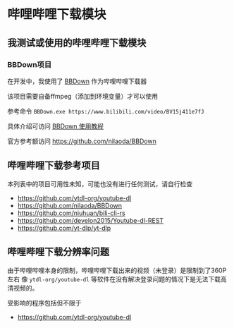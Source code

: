 # 哔哩哔哩下载模块

## 我测试或使用的哔哩哔哩下载模块

### BBDown项目

在开发中，我使用了 [BBDown](https://github.com/nilaoda/BBDown) 作为哔哩哔哩下载器 

该项目需要自备ffmpeg（添加到环境变量）才可以使用

参考命令 ``BBDown.exe https://www.bilibili.com/video/BV15j411e7fJ``

具体介绍可访问  [BBDown 使用教程](BBDown.md) 

官方参考额访问 https://github.com/nilaoda/BBDown


## 哔哩哔哩下载参考项目

本列表中的项目可用性未知，可能也没有进行任何测试，请自行检查

- https://github.com/ytdl-org/youtube-dl
- https://github.com/nilaoda/BBDown
- https://github.com/niuhuan/bili-cli-rs
- https://github.com/develon2015/Youtube-dl-REST
- https://github.com/yt-dlp/yt-dlp

## 哔哩哔哩下载分辨率问题

由于哔哩哔哩本身的限制，哔哩哔哩下载出来的视频（未登录）是限制到了360P左右
像 ``ytdl-org/youtube-dl`` 等软件在没有解决登录问题的情况下是无法下载高清视频的。

受影响的程序包括但不限于
- https://github.com/ytdl-org/youtube-dl